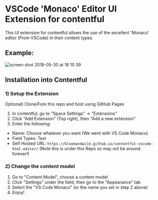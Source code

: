 # VSCode 'Monaco' Editor UI Extension for contentful
This UI extension for contentful allows the use of the excellent 'Monaco' editor (From VSCode) in their content types.

## Example:
![screen shot 2018-05-30 at 18 10 39](https://user-images.githubusercontent.com/1135454/40737318-411af474-6438-11e8-8952-bf1ff0f1ee96.png)

## Installation into Contentful

### 1) Setup the Extension
Optional) Clone/Fork this repo and host using GitHub Pages
1) In contentful, go to "Space Settings" -> "Extensions"
2) Click "Add Extension" (Top right), then "Add a new extension"
3) Enter the following:
- Name: Choose whatever you want (We went with VS Code Monaco)
- Field Types: Text
- Self Hosted URL: `https://bloomandwild.github.io/contentful-vscode-html-editor/` (Note this is under this Repo so may not be around forever!)

### 2) Change the content model
1) Go to "Content Model", choose a content model
2) Click "Settings" under the field, then go to the "Appearance" tab
3) Select the "VS Code Monaco" (or the name you set in step 2 above)
4) Enjoy!

